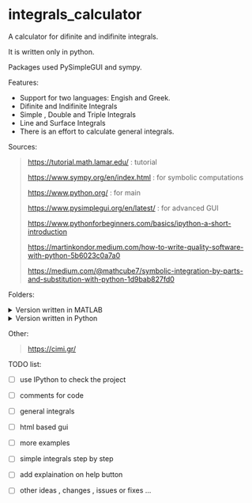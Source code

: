 # integrals_calculator
A calculator for difinite and indifinite integrals.

It is written only in python. 

Packages used PySimpleGUI and sympy.

Features:
* Support for two languages: Engish and Greek.
* Difinite and Indifinite Integrals
* Simple , Double and Triple Integrals
* Line and Surface Integrals
* There is an effort to calculate general integrals. 

Sources:
> https://tutorial.math.lamar.edu/ : tutorial
> 
> https://www.sympy.org/en/index.html : for symbolic computations
>
> https://www.python.org/ : for main
>
> https://www.pysimplegui.org/en/latest/ : for advanced GUI 
> 
> https://www.pythonforbeginners.com/basics/ipython-a-short-introduction
> 
> https://martinkondor.medium.com/how-to-write-quality-software-with-python-5b6023c0a7a0
> 
> https://medium.com/@mathcube7/symbolic-integration-by-parts-and-substitution-with-python-1d9bab827fd0
> 

Folders:
<details>
<summary>Version written in MATLAB</summary>
  <ul>
    <li>Double Integrals</li>
    <li>Triple Integrals</li>
    <li>Line Integrals</li>
      <ul>
        <li>Function</li>
        <li>Vector Function</li>
      </ul>
    <li>Surface Integrals</li>
    <li>General Integrals</li>
  </ul>
</details>

<details>
<summary>Version written in Python</summary>
  <ul>
    <li>Version with terminal</li>
    <ul>
      <li>Double Integrals</li>
      <li>Triple Integrals</li>
      <li>Line Integrals</li>
        <ul>
          <li>Function</li>
          <li>Vector Function</li>
        </ul>
      <li>Surface Integrals</li>
      <li>General Integrals</li>
    </ul>
    <li>Version with tkinter</li>
    <ul>
      <li>Double Integrals</li>
      <li>Triple Integrals</li>
      <li>Line Integrals</li>
        <ul>
          <li>Function</li>
          <li>Vector Function</li>
        </ul>
      <li>Surface Integrals</li>
      <li>General Integrals</li>
    </ul>
    <li>Version with PySimpleGUI</li>
  </ul>
</details>


Other:
> https://cimi.gr/


TODO list:

- [ ] use IPython to check the project

- [ ] comments for code

- [ ] general integrals

- [ ] html based gui

- [ ] more examples

- [ ] simple integrals step by step

- [ ] add explaination on help button

- [ ] other ideas , changes , issues or fixes ...

